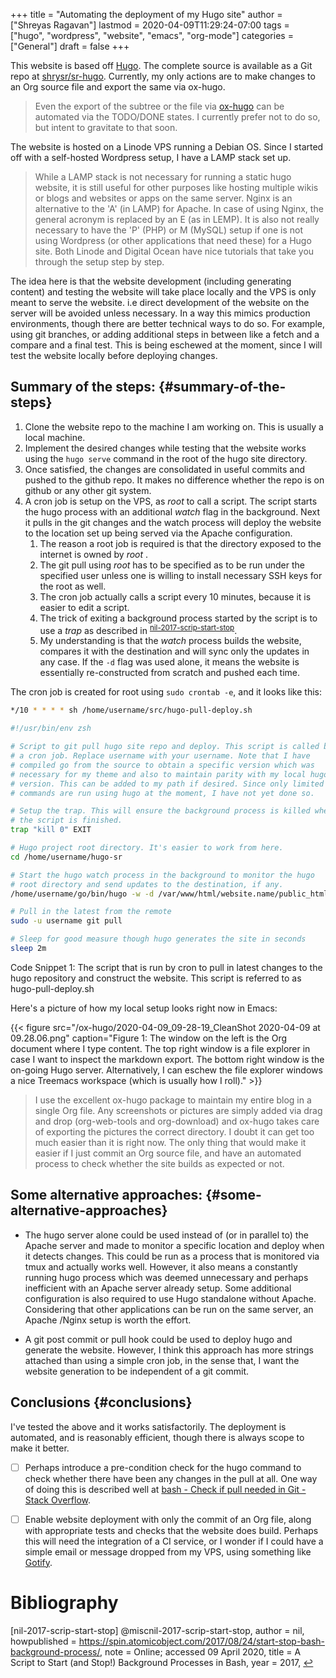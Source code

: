 +++
title = "Automating the deployment of my Hugo site"
author = ["Shreyas Ragavan"]
lastmod = 2020-04-09T11:29:24-07:00
tags = ["hugo", "wordpress", "website", "emacs", "org-mode"]
categories = ["General"]
draft = false
+++

This website is based off [Hugo](https://gohugo.io). The complete source is available as a
Git repo at [shrysr/sr-hugo](https://github.com/shrysr/hugo-sr). Currently, my only actions are to make
changes to an Org source file and export the same via ox-hugo.

> Even the export of the subtree or the file via [ox-hugo](https://ox-hugo.scripter.co/) can be automated
> via the TODO/DONE states. I currently prefer not to do so, but intent to
> gravitate to that soon.

The website is hosted on a Linode VPS running a Debian OS. Since I started
off with a self-hosted Wordpress setup, I have a LAMP stack set
up.

> While a LAMP stack is not necessary for running a static hugo website,
> it is still useful for other purposes like hosting multiple wikis or
> blogs and websites or apps on the same server. Nginx is an alternative
> to the 'A' (in LAMP) for Apache. In case of using Nginx, the general
> acronym is replaced by an E (as in LEMP). It is also not really
> necessary to have the 'P' (PHP) or M (MySQL) setup if one is not using
> Wordpress (or other applications that need these) for a Hugo site. Both
> Linode and Digital Ocean have nice tutorials that take you through the
> setup step by step.

The idea here is that the website development (including generating
content) and testing the website will take place locally and the VPS is
only meant to serve the website. i.e direct development of the website
on the server will be avoided unless necessary. In a way this mimics
production environments, though there are better technical ways to do
so.  For example, using git branches, or adding additional steps in
between like a fetch and a compare and a final test. This is being
eschewed at the moment, since I will test the website locally before
deploying changes.


## Summary of the steps: {#summary-of-the-steps}

1.  Clone the website repo to the machine I am working on. This is
    usually a local machine.
2.  Implement the desired changes while testing that the website works
    using the `hugo serve` command in the root of the hugo site
    directory.
3.  Once satisfied, the changes are consolidated in useful commits and
    pushed to the github repo. It makes no difference whether the repo is
    on github or any other git system.
4.  A cron job is setup on the VPS, as _root_ to call a script. The
    script starts the hugo process with an additional _watch_ flag in the
    background. Next it pulls in the git changes and the watch process
    will deploy the website to the location set up being served via the
    Apache configuration.
    1.  The reason a root job is required is that the directory exposed to
        the internet is owned by _root_ .
    2.  The git pull using _root_ has to be specified as to be run under
        the specified user unless one is willing to install necessary SSH
        keys for the root as well.
    3.  The cron job actually calls a script every 10 minutes, because it
        is easier to edit a script.
    4.  The trick of exiting a background process started by the script is
        to use a _trap_ as described in <sup id="5aad1e5e2d44edaa5749175e011f528c"><a href="#nil-2017-scrip-start-stop" title="@misc{nil-2017-scrip-start-stop,
          author =	 {nil},
          howpublished =
                          {https://spin.atomicobject.com/2017/08/24/start-stop-bash-background-process/},
          note =	 {Online; accessed 09 April 2020},
          title =	 {A Script to Start (and Stop!) Background Processes in
                          Bash},
          year =	 2017,
        }">nil-2017-scrip-start-stop</a></sup>.
    5.  My understanding is that the _watch_ process builds the website,
        compares it with the destination and will sync only the updates in
        any case. If the `-d` flag was used alone, it means the website is
        essentially re-constructed from scratch and pushed each time.

The cron job is created for root using `sudo crontab -e`, and it looks
like this:

```sh
*/10 * * * * sh /home/username/src/hugo-pull-deploy.sh
```

```sh
#!/usr/bin/env zsh

# Script to git pull hugo site repo and deploy. This script is called by
# a cron job. Replace username with your username. Note that I have
# compiled go from the source to obtain a specific version which was
# necessary for my theme and also to maintain parity with my local hugo
# version. This can be added to my path if desired. Since only limited
# commands are run using hugo at the moment, I have not yet done so.

# Setup the trap. This will ensure the background process is killed when
# the script is finished.
trap "kill 0" EXIT

# Hugo project root directory. It's easier to work from here.
cd /home/username/hugo-sr

# Start the hugo watch process in the background to monitor the hugo
# root directory and send updates to the destination, if any.
/home/username/go/bin/hugo -w -d /var/www/html/website.name/public_html/ &

# Pull in the latest from the remote
sudo -u username git pull

# Sleep for good measure though hugo generates the site in seconds
sleep 2m

```

<div class="src-block-caption">
  <span class="src-block-number">Code Snippet 1</span>:
  The script that is run by cron to pull in latest changes to the hugo repository and construct the website. This script is referred to as hugo-pull-deploy.sh
</div>

Here's a picture of how my local setup looks right now in Emacs:

{{< figure src="/ox-hugo/2020-04-09_09-28-19_CleanShot 2020-04-09 at 09.28.06.png" caption="Figure 1: The window on the left is the Org document where I type content. The top right window is a file explorer in case I want to inspect the markdown export. The bottom right window is the on-going Hugo server. Alternatively, I can eschew the file explorer windows a nice Treemacs workspace (which is usually how I roll)." >}}

> I use the excellent ox-hugo package to maintain my entire blog in a
> single Org file. Any screenshots or pictures are simply added via drag
> and drop (org-web-tools and org-download) and ox-hugo takes care of
> exporting the pictures the correct directory. I doubt it can get too
> much easier than it is right now. The only thing that would make it
> easier if I just commit an Org source file, and have an automated
> process to check whether the site builds as expected or not.


## Some alternative approaches: {#some-alternative-approaches}

-   The hugo server alone could be used instead of (or in parallel to) the
    Apache server and made to monitor a specific location and deploy when
    it detects changes. This could be run as a process that is monitored
    via tmux and actually works well. However, it also means a constantly
    running hugo process which was deemed unnecessary and perhaps
    inefficient with an Apache server already setup. Some additional
    configuration is also required to use Hugo standalone without
    Apache. Considering that other applications can be run on the same
    server, an Apache /Nginx setup is worth the effort.

-   A git post commit or pull hook could be used to deploy hugo and
    generate the website. However, I think this approach has more strings
    attached than using a simple cron job, in the sense that, I want the
    website generation to be independent of a git commit.


## Conclusions {#conclusions}

I've tested the above and it works satisfactorily. The deployment is
automated, and is reasonably efficient, though there is always scope to
make it better.

-   [ ] Perhaps introduce a pre-condition check for the hugo command to
    check whether there have been any changes in the pull at all. One way of
    doing this is described well at [bash - Check if pull needed in Git -
    Stack Overflow](https://stackoverflow.com/questions/3258243/check-if-pull-needed-in-git).

-   [ ] Enable website deployment with only the commit of an Org file,
    along with appropriate tests and checks that the website does
    build. Perhaps this will need the integration of a CI service, or I
    wonder if I could have a simple email or message dropped from my VPS,
    using something like [Gotify](https://gotify.net/docs/).

# Bibliography
<a id="nil-2017-scrip-start-stop"></a>[nil-2017-scrip-start-stop] @miscnil-2017-scrip-start-stop,
  author =	 nil,
  howpublished =
                  https://spin.atomicobject.com/2017/08/24/start-stop-bash-background-process/,
  note =	 Online; accessed 09 April 2020,
  title =	 A Script to Start (and Stop!) Background Processes in
                  Bash,
  year =	 2017,
 [↩](#5aad1e5e2d44edaa5749175e011f528c)
